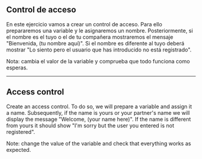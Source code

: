 ## Control de acceso

En este ejercicio vamos a crear un control de acceso. Para ello prepararemos una variable y le asignaremos un nombre. Posteriormente, si el nombre es el tuyo o el de tu compañera mostraremos el mensaje "Bienvenida, (tu nombre aquí)". Si el nombre es diferente al tuyo deberá mostrar "Lo siento pero el usuario que has introducido no está registrado".

Nota: cambia el valor de la variable y comprueba que todo funciona como esperas.

---

## Access control

Create an access control. To do so, we will prepare a variable and assign it a name. Subsequently, if the name is yours or your partner's name
we will display the message "Welcome, (your name here)". If the name is different from yours it should show "I'm sorry but the user you entered is not registered".

Note: change the value of the variable and check that everything works as expected.
